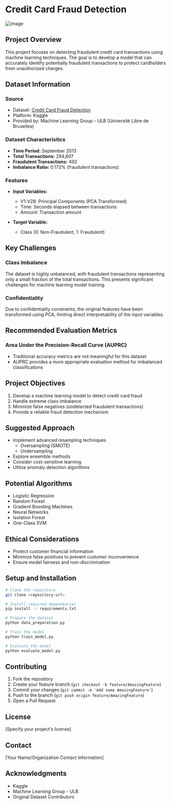# Credit Card Fraud Detection

![image](https://github.com/user-attachments/assets/ebbd2576-d246-400f-b14b-4551e3523a4a)





## Project Overview

This project focuses on detecting fraudulent credit card transactions using machine learning techniques. The goal is to develop a model that can accurately identify potentially fraudulent transactions to protect cardholders from unauthorized charges.

## Dataset Information

### Source
- Dataset: [Credit Card Fraud Detection](https://www.kaggle.com/mlg-ulb/creditcardfraud)
- Platform: Kaggle
- Provided by: Machine Learning Group - ULB (Université Libre de Bruxelles)

### Dataset Characteristics
- **Time Period:** September 2013
- **Total Transactions:** 284,807
- **Fraudulent Transactions:** 492
- **Imbalance Ratio:** 0.172% (fraudulent transactions)

### Features
- **Input Variables:** 
  - V1-V28: Principal Components (PCA Transformed)
  - Time: Seconds elapsed between transactions
  - Amount: Transaction amount

- **Target Variable:**
  - Class (0: Non-Fraudulent, 1: Fraudulent)

## Key Challenges

### Class Imbalance
The dataset is highly unbalanced, with fraudulent transactions representing only a small fraction of the total transactions. This presents significant challenges for machine learning model training.

### Confidentiality
Due to confidentiality constraints, the original features have been transformed using PCA, limiting direct interpretability of the input variables.

## Recommended Evaluation Metrics

### Area Under the Precision-Recall Curve (AUPRC)
- Traditional accuracy metrics are not meaningful for this dataset
- AUPRC provides a more appropriate evaluation method for imbalanced classifications

## Project Objectives
1. Develop a machine learning model to detect credit card fraud
2. Handle extreme class imbalance
3. Minimize false negatives (undetected fraudulent transactions)
4. Provide a reliable fraud detection mechanism

## Suggested Approach
- Implement advanced resampling techniques
  - Oversampling (SMOTE)
  - Undersampling
- Explore ensemble methods
- Consider cost-sensitive learning
- Utilize anomaly detection algorithms

## Potential Algorithms
- Logistic Regression
- Random Forest
- Gradient Boosting Machines
- Neural Networks
- Isolation Forest
- One-Class SVM

## Ethical Considerations
- Protect customer financial information
- Minimize false positives to prevent customer inconvenience
- Ensure model fairness and non-discrimination

## Setup and Installation
```bash
# Clone the repository
git clone <repository-url>

# Install required dependencies
pip install -r requirements.txt

# Prepare the dataset
python data_preparation.py

# Train the model
python train_model.py

# Evaluate the model
python evaluate_model.py
```

## Contributing
1. Fork the repository
2. Create your feature branch (`git checkout -b feature/AmazingFeature`)
3. Commit your changes (`git commit -m 'Add some AmazingFeature'`)
4. Push to the branch (`git push origin feature/AmazingFeature`)
5. Open a Pull Request

## License
[Specify your project's license]

## Contact
[Your Name/Organization Contact Information]

## Acknowledgments
- Kaggle
- Machine Learning Group - ULB
- Original Dataset Contributors
